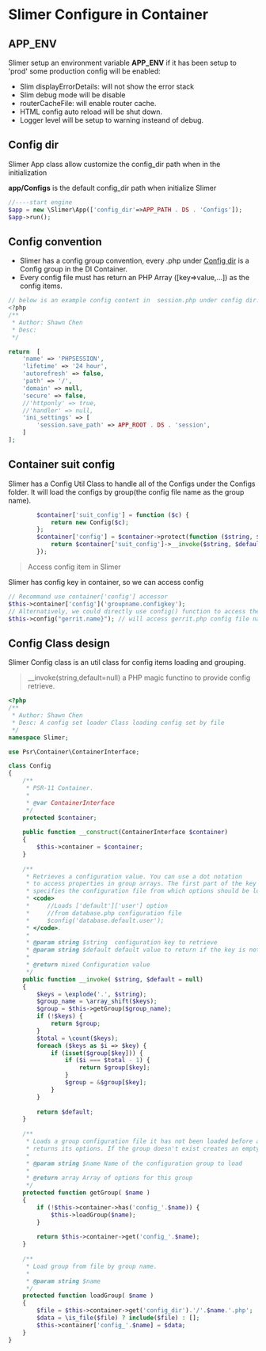 # Slimer Configure in Container

## APP_ENV

Slimer setup an environment variable **APP_ENV** if it has been setup to 'prod' some production config will be enabled:

- Slim displayErrorDetails: will not show the error stack
- Slim debug mode will be disable
- routerCacheFile: will enable router cache.
- HTML config auto reload will be shut down.
- Logger level will be setup to warning insteand of debug.

## Config dir

Slimer App class allow customize the config_dir path when in the initialization

**app/Configs** is the default config_dir path when initialize Slimer

```PHP
//----start engine
$app = new \Slimer\App(['config_dir'=>APP_PATH . DS . 'Configs']);
$app->run();

```

## Config convention

- Slimer has a config group convention, every <name>.php under [Config dir](config?id=config-dir) is a Config group in the DI Container.
- Every config file must has return an PHP Array ([key=>value,...]) as the config items.

```PHP
// below is an example config content in  session.php under config dir.
<?php
/**
 * Author: Shawn Chen
 * Desc: 
 */

return  [
    'name' => 'PHPSESSION',
    'lifetime' => '24 hour',
    'autorefresh' => false,
    'path' => '/',
    'domain' => null,
    'secure' => false,
    //'httponly' => true,
    //'handler' => null,
    'ini_settings' => [
        'session.save_path' => APP_ROOT . DS . 'session',
    ]
];

```

## Container suit config

Slimer has a Config Util Class to handle all of the Configs under the Configs folder. It will load the configs by group(the config file name as the group name).

```PHP
        $container['suit_config'] = function ($c) {
            return new Config($c);
        };
        $container['config'] = $container->protect(function ($string, $default = null) use ($container) {
            return $container['suit_config']->__invoke($string, $default);
        });
```

> Access config item in Slimer

Slimer has config key in container, so we can access config
```PHP
// Recommand use container['config'] accessor
$this->container['config']('groupname.configkey');
// Alternatively, we could directly use config() function to access the config.
$this->config("gerrit.name}"); // will access gerrit.php config file name key in gerrit.php
```

## Config Class design

Slimer Config class is an util class for config items loading and grouping.

> __invoke(string,default=null) a PHP magic functino to provide config retrieve.

```PHP
<?php
/**
 * Author: Shawn Chen
 * Desc: A config set loader Class loading config set by file
 */
namespace Slimer;

use Psr\Container\ContainerInterface;

class Config
{
    /**
     * PSR-11 Container.
     *
     * @var ContainerInterface
     */
    protected $container;
    
    public function __construct(ContainerInterface $container)
    {
        $this->container = $container;
    }
    
    /**
     * Retrieves a configuration value. You can use a dot notation
     * to access properties in group arrays. The first part of the key
     * specifies the configuration file from which options should be loaded from
     * <code>
     *     //Loads ['default']['user'] option
     *     //from database.php configuration file
     *     $config('database.default.user');
     * </code>.
     *
     * @param string $string  configuration key to retrieve
     * @param string $default default value to return if the key is not found
     *
     * @return mixed Configuration value
     */
    public function __invoke( $string, $default = null)
    {
        $keys = \explode('.', $string);
        $group_name = \array_shift($keys);
        $group = $this->getGroup($group_name);
        if (!$keys) {
            return $group;
        }
        $total = \count($keys);
        foreach ($keys as $i => $key) {
            if (isset($group[$key])) {
                if ($i === $total - 1) {
                    return $group[$key];
                }
                $group = &$group[$key];
            }
        }
        
        return $default;
    }
    
    /**
     * Loads a group configuration file it has not been loaded before and
     * returns its options. If the group doesn't exist creates an empty one.
     *
     * @param string $name Name of the configuration group to load
     *
     * @return array Array of options for this group
     */
    protected function getGroup( $name )
    {
        if (!$this->container->has('config_'.$name)) {
            $this->loadGroup($name);
        }
        
        return $this->container->get('config_'.$name);
    }
    
    /**
     * Load group from file by group name.
     *
     * @param string $name
     */
    protected function loadGroup( $name )
    {
        $file = $this->container->get('config_dir').'/'.$name.'.php';
        $data = \is_file($file) ? include($file) : [];
        $this->container['config_'.$name] = $data;
    }
}

```